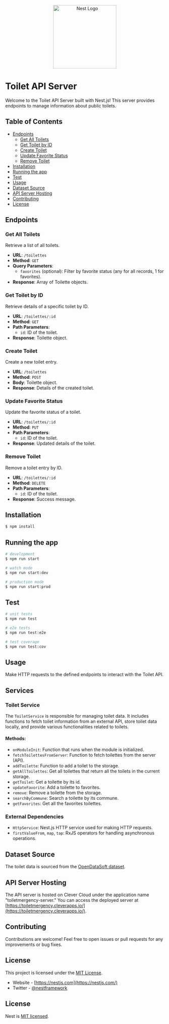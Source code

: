 <p align="center">
  <a href="http://nestjs.com/" target="blank"><img src="https://f-droid.org/repo/org.woheller69.lavatories/en-US/icon_Ivd-E0kQp51JAAR2ldnvcDqlhOA8D50kun4q1qC3-g8=.png" width="200" alt="Nest Logo" /></a>
</p>

# Toilet API Server

Welcome to the Toilet API Server built with Nest.js! This server provides endpoints to manage information about public toilets.

## Table of Contents
- [Endpoints](#endpoints)
  - [Get All Toilets](#get-all-toilets)
  - [Get Toilet by ID](#get-toilet-by-id)
  - [Create Toilet](#create-toilet)
  - [Update Favorite Status](#update-favorite-status)
  - [Remove Toilet](#remove-toilet)
- [Installation](#installation)
- [Running the app](#running-the-app)
- [Test](#test)
- [Usage](#usage)
- [Dataset Source](#dataset-source)
- [API Server Hosting](#api-server-hosting)
- [Contributing](#contributing)
- [License](#license)

## Endpoints

### Get All Toilets

Retrieve a list of all toilets.

- **URL**: `/toilettes`
- **Method**: `GET`
- **Query Parameters**:
  - `favorites` (optional): Filter by favorite status (any for all records, 1 for favorites).
- **Response**: Array of Toilette objects.

### Get Toilet by ID

Retrieve details of a specific toilet by ID.

- **URL**: `/toilettes/:id`
- **Method**: `GET`
- **Path Parameters**:
  - `id`: ID of the toilet.
- **Response**: Toilette object.

### Create Toilet

Create a new toilet entry.

- **URL**: `/toilettes`
- **Method**: `POST`
- **Body**: Toilette object.
- **Response**: Details of the created toilet.

### Update Favorite Status

Update the favorite status of a toilet.

- **URL**: `/toilettes/:id`
- **Method**: `PUT`
- **Path Parameters**:
  - `id`: ID of the toilet.
- **Response**: Updated details of the toilet.

### Remove Toilet

Remove a toilet entry by ID.

- **URL**: `/toilettes/:id`
- **Method**: `DELETE`
- **Path Parameters**:
  - `id`: ID of the toilet.
- **Response**: Success message.


## Installation

```bash
$ npm install
```

## Running the app

```bash
# development
$ npm run start

# watch mode
$ npm run start:dev

# production mode
$ npm run start:prod
```

## Test

```bash
# unit tests
$ npm run test

# e2e tests
$ npm run test:e2e

# test coverage
$ npm run test:cov
```

## Usage

Make HTTP requests to the defined endpoints to interact with the Toilet API.

## Services

### Toilet Service

The `ToiletService` is responsible for managing toilet data. It includes functions to fetch toilet information from an external API, store toilet data locally, and provide various functionalities related to toilets.

#### Methods:

- `onModuleInit`: Function that runs when the module is initialized.
- `fetchToilettesFromServer`: Function to fetch toilettes from the server (API).
- `addToilette`: Function to add a toilet to the storage.
- `getAllToilettes`: Get all toilettes that return all the toilets in the current storage.
- `getToilet`: Get a toilette by its id.
- `updateFavorite`: Add a toilette to favorites.
- `remove`: Remove a toilette from the storage.
- `searchByCommune`: Search a toilette by its commune.
- `getFavorites`: Get all the favorites toilettes.

### External Dependencies

- `HttpService`: Nest.js HTTP service used for making HTTP requests.
- `firstValueFrom`, `map`, `tap`: RxJS operators for handling asynchronous operations.

## Dataset Source

The toilet data is sourced from the [OpenDataSoft dataset](https://data.opendatasoft.com/explore/dataset/fr-toilettes-publiques%40ampmetropole/table/).

## API Server Hosting

The API server is hosted on Clever Cloud under the application name "toiletmergency-server." You can access the deployed server at [https://toiletmergency.cleverapps.io/](https://toiletmergency.cleverapps.io/).

## Contributing

Contributions are welcome! Feel free to open issues or pull requests for any improvements or bug fixes.

## License

This project is licensed under the [MIT License](LICENSE).

- Website - [https://nestjs.com](https://nestjs.com/)
- Twitter - [@nestframework](https://twitter.com/nestframework)

## License

Nest is [MIT licensed](LICENSE).
